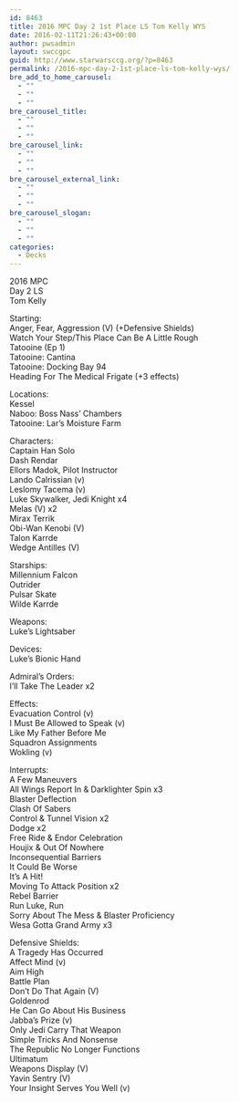 ```yaml
---
id: 8463
title: 2016 MPC Day 2 1st Place LS Tom Kelly WYS
date: 2016-02-11T21:26:43+00:00
author: pwsadmin
layout: swccgpc
guid: http://www.starwarsccg.org/?p=8463
permalink: /2016-mpc-day-2-1st-place-ls-tom-kelly-wys/
bre_add_to_home_carousel:
  - ""
  - ""
  - ""
bre_carousel_title:
  - ""
  - ""
  - ""
bre_carousel_link:
  - ""
  - ""
  - ""
bre_carousel_external_link:
  - ""
  - ""
  - ""
bre_carousel_slogan:
  - ""
  - ""
  - ""
categories:
  - Decks
---
```

2016 MPC  
Day 2 LS  
Tom Kelly

Starting:  
Anger, Fear, Aggression (V) (+Defensive Shields)  
Watch Your Step/This Place Can Be A Little Rough  
Tatooine (Ep 1)  
Tatooine: Cantina  
Tatooine: Docking Bay 94  
Heading For The Medical Frigate (+3 effects)

Locations:  
Kessel  
Naboo: Boss Nass&#8217; Chambers  
Tatooine: Lar&#8217;s Moisture Farm

Characters:  
Captain Han Solo  
Dash Rendar  
Ellors Madok, Pilot Instructor  
Lando Calrissian (v)  
Leslomy Tacema (v)  
Luke Skywalker, Jedi Knight x4  
Melas (V) x2  
Mirax Terrik  
Obi-Wan Kenobi (V)  
Talon Karrde  
Wedge Antilles (V)

Starships:  
Millennium Falcon  
Outrider  
Pulsar Skate  
Wilde Karrde

Weapons:  
Luke&#8217;s Lightsaber

Devices:  
Luke&#8217;s Bionic Hand

Admiral&#8217;s Orders:  
I&#8217;ll Take The Leader x2

Effects:  
Evacuation Control (v)  
I Must Be Allowed to Speak (v)  
Like My Father Before Me  
Squadron Assignments  
Wokling (v)

Interrupts:  
A Few Maneuvers  
All Wings Report In & Darklighter Spin x3  
Blaster Deflection  
Clash Of Sabers  
Control & Tunnel Vision x2  
Dodge x2  
Free Ride & Endor Celebration  
Houjix & Out Of Nowhere  
Inconsequential Barriers  
It Could Be Worse  
It&#8217;s A Hit!  
Moving To Attack Position x2  
Rebel Barrier  
Run Luke, Run  
Sorry About The Mess & Blaster Proficiency  
Wesa Gotta Grand Army x3

Defensive Shields:  
A Tragedy Has Occurred  
Affect Mind (v)  
Aim High  
Battle Plan  
Don&#8217;t Do That Again (V)  
Goldenrod  
He Can Go About His Business  
Jabba&#8217;s Prize (v)  
Only Jedi Carry That Weapon  
Simple Tricks And Nonsense  
The Republic No Longer Functions  
Ultimatum  
Weapons Display (V)  
Yavin Sentry (V)  
Your Insight Serves You Well (v)